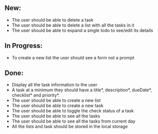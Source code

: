 ## New:

-   The user should be able to delete a task
-   The user should be able to delete a list with all the tasks in it
-   The user should be able to expand a single todo to see/edit its details

## In Progress:

-   To create a new list the user should see a form not a prompt

## Done:

-   Display all the task information to the user
-   A task at a minimum they should have a title*, description*, dueDate*, checklist\* and priority*.
-   The user should be able to create a new list
-   The user should be able to create a new task
-   The user should be able to toggle the check status of a task
-   The user should be able to see all the tasks
-   The user should be able to see all the tasks from current day
-   All the lists and task should be stored in the local storage
